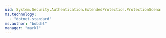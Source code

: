 ```yaml
---
uid: System.Security.Authentication.ExtendedProtection.ProtectionScenario
ms.technology: 
  - "dotnet-standard"
ms.author: "bobdel"
manager: "markl"
---
```

